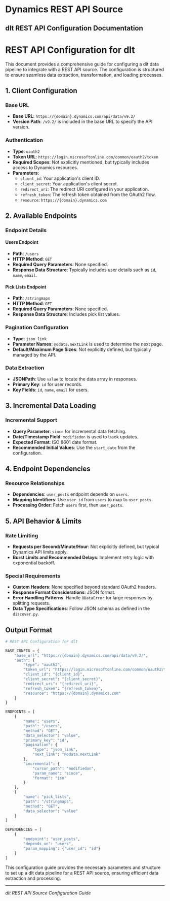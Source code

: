 # Dynamics REST API Source

## dlt REST API Configuration Documentation

# REST API Configuration for dlt

This document provides a comprehensive guide for configuring a dlt data pipeline to integrate with a REST API source. The configuration is structured to ensure seamless data extraction, transformation, and loading processes.

## 1. Client Configuration

### Base URL
- **Base URL**: `https://{domain}.dynamics.com/api/data/v9.2/`
- **Version Path**: `/v9.2/` is included in the base URL to specify the API version.

### Authentication
- **Type**: `oauth2`
- **Token URL**: `https://login.microsoftonline.com/common/oauth2/token`
- **Required Scopes**: Not explicitly mentioned, but typically includes access to Dynamics resources.
- **Parameters**:
  - `client_id`: Your application's client ID.
  - `client_secret`: Your application's client secret.
  - `redirect_uri`: The redirect URI configured in your application.
  - `refresh_token`: The refresh token obtained from the OAuth2 flow.
  - `resource`: `https://{domain}.dynamics.com`

## 2. Available Endpoints

### Endpoint Details

#### Users Endpoint
- **Path**: `/users`
- **HTTP Method**: `GET`
- **Required Query Parameters**: None specified.
- **Response Data Structure**: Typically includes user details such as `id`, `name`, `email`.

#### Pick Lists Endpoint
- **Path**: `/stringmaps`
- **HTTP Method**: `GET`
- **Required Query Parameters**: None specified.
- **Response Data Structure**: Includes pick list values.

### Pagination Configuration
- **Type**: `json_link`
- **Parameter Names**: `@odata.nextLink` is used to determine the next page.
- **Default/Maximum Page Sizes**: Not explicitly defined, but typically managed by the API.

### Data Extraction
- **JSONPath**: Use `value` to locate the data array in responses.
- **Primary Key**: `id` for user records.
- **Key Fields**: `id`, `name`, `email` for users.

## 3. Incremental Data Loading

### Incremental Support
- **Query Parameter**: `since` for incremental data fetching.
- **Date/Timestamp Field**: `modifiedon` is used to track updates.
- **Expected Format**: ISO 8601 date format.
- **Recommended Initial Values**: Use the `start_date` from the configuration.

## 4. Endpoint Dependencies

### Resource Relationships
- **Dependencies**: `user_posts` endpoint depends on `users`.
- **Mapping Identifiers**: Use `user_id` from `users` to map to `user_posts`.
- **Processing Order**: Fetch `users` first, then `user_posts`.

## 5. API Behavior & Limits

### Rate Limiting
- **Requests per Second/Minute/Hour**: Not explicitly defined, but typical Dynamics API limits apply.
- **Burst Limits and Recommended Delays**: Implement retry logic with exponential backoff.

### Special Requirements
- **Custom Headers**: None specified beyond standard OAuth2 headers.
- **Response Format Considerations**: JSON format.
- **Error Handling Patterns**: Handle `ODataError` for large responses by splitting requests.
- **Data Type Specifications**: Follow JSON schema as defined in the `discover.py`.

## Output Format

```python
# REST API Configuration for dlt

BASE_CONFIG = {
    "base_url": "https://{domain}.dynamics.com/api/data/v9.2/",
    "auth": {
        "type": "oauth2",
        "token_url": "https://login.microsoftonline.com/common/oauth2/token",
        "client_id": "{client_id}",
        "client_secret": "{client_secret}",
        "redirect_uri": "{redirect_uri}",
        "refresh_token": "{refresh_token}",
        "resource": "https://{domain}.dynamics.com"
    }
}

ENDPOINTS = [
    {
        "name": "users",
        "path": "/users",
        "method": "GET",
        "data_selector": "value",
        "primary_key": "id",
        "pagination": {
            "type": "json_link",
            "next_link": "@odata.nextLink"
        },
        "incremental": {
            "cursor_path": "modifiedon",
            "param_name": "since",
            "format": "iso"
        }
    },
    {
        "name": "pick_lists",
        "path": "/stringmaps",
        "method": "GET",
        "data_selector": "value"
    }
]

DEPENDENCIES = [
    {
        "endpoint": "user_posts", 
        "depends_on": "users",
        "param_mapping": {"user_id": "id"}
    }
]
```

This configuration guide provides the necessary parameters and structure to set up a dlt data pipeline for a REST API source, ensuring efficient data extraction and processing.

---
*dlt REST API Source Configuration Guide*